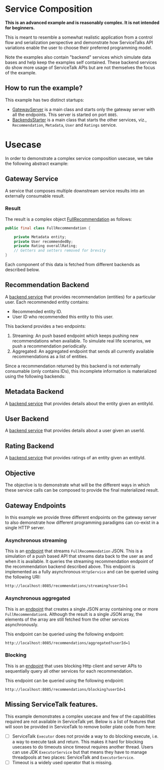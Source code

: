 # Service Composition

__This is an advanced example and is reasonably complex. It is not intended for beginners.__

This is meant to resemble a somewhat realistic application from a control flow and serialization perspective 
and demonstrate how ServiceTalks API variations enable the user to choose their preferred programming model.

Note the examples also contain "backend" services which simulate data bases and help keep the examples self contained. 
These backend services do show more usage of ServiceTalk APIs but are not themselves the focus of the example.

## How to run the example?

This example has two distinct startups:

- [GatewayServer](GatewayServer.java) is a main class and starts only the gateway server with all the endpoints. This server is started on port `8085`.
- [BackendsStarter](backends/BackendsStarter.java) is a main class that starts the other services, viz., `Recommendation`, `Metadata`, `User` and `Ratings` service.
 
# Usecase

In order to demonstrate a complex service composition usecase, we take the following abstract example:

## Gateway Service

A service that composes multiple downstream service results into an externally consumable result. 

### Result

The result is a complex object [FullRecommendation](pojo/FullRecommendation.java) as follows:

```java
public final class FullRecommendation {

    private Metadata entity;
    private User recommendedBy;
    private Rating overallRating;
    // Getters and setters removed for brevity
}
```

Each component of this data is fetched from different backends as described below. 

## Recommendation Backend

A [backend service](backends/RecommendationBackend.java) that provides recommendation (entities) for a particular user. Each recommended entity contains:

- Recommended entity ID.
- User ID who recommended this entity to this user.

This backend provides a two endpoints:

1. Streaming: An push based endpoint which keeps pushing new recommendations when available. 
To simulate real life scenarios, we push a recommendation periodically.
2. Aggregated: An aggregated endpoint that sends all currently available recommendations as a list of entities. 

Since a recommendation returned by this backend is not externally consumable (only contains IDs), this incomplete information is materialized using the following backends:

## Metadata Backend

A [backend service](backends/MetadataBackend.java) that provides details about the entity given an entityId.

## User Backend

A [backend service](backends/UserBackend.java) that provides details about a user given an userId.

## Rating Backend

A [backend service](backends/RatingBackend.java) that provides ratings of an entity given an entityId.

## Objective

The objective is to demonstrate what will be the different ways in which these service calls can be composed to provide the final materialized result.

## Gateway Endpoints

In this example we provide three different endpoints on the gateway server to also demonstrate how different programming 
paradigms can co-exist in a single HTTP server. 
 
### Asynchronous streaming

This is an [endpoint](GatewayService.java) that streams `FullRecommendation` JSON. 
This is a simulation of a push based API that streams data back to the user as and when it is available. 
It queries the streaming recommendation endpoint of the recommendation backend described above. 
This endpoint is implemented as a fully asynchronous `HttpService` and can be queried using the following URI:

```
http://localhost:8085/recommendations/streaming?userId=1
```

### Asynchronous aggregated

This is an [endpoint](AggregatedGatewayService.java) that creates a single JSON array containing one or more `FullRecommendation`s. 
Although the result is a single JSON array, the elements of the array are still fetched from the other services asynchronously. 

This endpoint can be queried using the following endpoint:

```
http://localhost:8085/recommendations/aggregated?userId=1
```

### Blocking

This is an [endpoint](BlockingGatewayService.java) that uses blocking Http client and server APIs to sequentially query all
other services for each recommendation.

This endpoint can be queried using the following endpoint:

```
http://localhost:8085/recommendations/blocking?userId=1
```

## Missing ServiceTalk features.

This example demonstrates a complex usecase and few of the capabilities required are not available in ServiceTalk yet.
Below is a list of features that will soon be provided in ServiceTalk to remove boiler plate code from here:

- [ ] ServiceTalk `Executor` does not provide a way to do blocking execute, i.e. a way to execute task and return. This makes it hard for blocking usecases to do timeouts since timeout requires another thread.
Users can use JDK `ExecutorService` but that means they have to manage threadpools at two places: ServiceTalk and `ExecutorService`.
- [ ] Timeout is a widely used operator that is missing.
